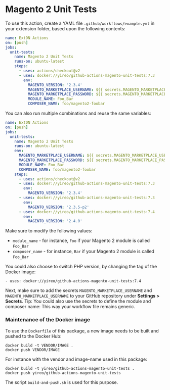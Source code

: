 # Magento 2 Unit Tests
To use this action, create a YAML file `.github/workflows/example.yml` in your extension folder, based upon the following contents:
```yaml
name: ExtDN Actions
on: [push]
jobs:
  unit-tests:
    name: Magento 2 Unit Tests
    runs-on: ubuntu-latest
    steps:
      - uses: actions/checkout@v2
      - uses: docker://yireo/github-actions-magento-unit-tests:7.3
        env:
          MAGENTO_VERSION: '2.3.4'
          MAGENTO_MARKETPLACE_USERNAME: ${{ secrets.MAGENTO_MARKETPLACE_USERNAME }}
          MAGENTO_MARKETPLACE_PASSWORD: ${{ secrets.MAGENTO_MARKETPLACE_PASSWORD }}
          MODULE_NAME: Foo_Bar
          COMPOSER_NAME: foo/magento2-foobar
```

You can also run multiple combinations and reuse the same variables:

```yaml
name: ExtDN Actions
on: [push]
jobs:
  unit-tests:
    name: Magento 2 Unit Tests
    runs-on: ubuntu-latest
    env:
      MAGENTO_MARKETPLACE_USERNAME: ${{ secrets.MAGENTO_MARKETPLACE_USERNAME }}
      MAGENTO_MARKETPLACE_PASSWORD: ${{ secrets.MAGENTO_MARKETPLACE_PASSWORD }}
      MODULE_NAME: Foo_Bar
      COMPOSER_NAME: foo/magento2-foobar
    steps:
      - uses: actions/checkout@v2
      - uses: docker://yireo/github-actions-magento-unit-tests:7.3
        env:
          MAGENTO_VERSION: '2.3.4'
      - uses: docker://yireo/github-actions-magento-unit-tests:7.3
        env:
          MAGENTO_VERSION: '2.3.5-p2'
      - uses: docker://yireo/github-actions-magento-unit-tests:7.4
        env:
          MAGENTO_VERSION: '2.4.0'
```

Make sure to modify the following values:
- `module_name` - for instance, `Foo` if your Magento 2 module is called `Foo_Bar`
- `composer_name` - for instance, `Bar` if your Magento 2 module is called `Foo_Bar`

You could also choose to switch PHP version, by changing the tag of the Docker image:

    - uses: docker://yireo/github-actions-magento-unit-tests:7.4

Next, make sure to add the secrets `MAGENTO_MARKETPLACE_USERNAME` and `MAGENTO_MARKETPLACE_USERNAME` to your GitHub repository under
**Settings > Secrets**. Tip: You could also use the secrets to define the module and composer name: This way your workflow file remains
generic.

### Maintenance of the Docker image
To use the `Dockerfile` of this package, a new image needs to be built and pushed to the Docker Hub:

    docker build -t VENDOR/IMAGE .
    docker push VENDOR/IMAGE

For instance with the vendor and image-name used in this package:

    docker build -t yireo/github-actions-magento-unit-tests .
    docker push yireo/github-actions-magento-unit-tests

The script `build-and-push.sh` is used for this purpose.
